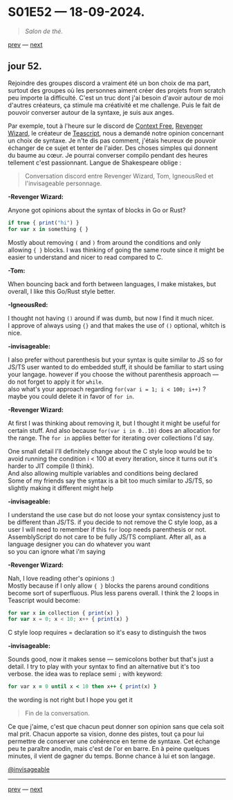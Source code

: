 # S01E52 — 18-09-2024.

> *Salon de thé.*

[prev](S01E51-17-09-2024.md) — [next](S01E01-29-07-2024.md)

## jour 52.

Rejoindre des groupes discord a vraiment été un bon choix de ma part, surtout des groupes où les personnes aiment créer des projets from scratch peu importe la difficulté. C'est un truc dont j'ai besoin d'avoir autour de moi d'autres créateurs, ça stimule ma créativité et me challenge. Puis le fait de pouvoir converser autour de la syntaxe, je suis aux anges.

Par exemple, tout à l'heure sur le discord de [Context Free](https://www.youtube.com/@contextfree), [Revenger Wizard](https://github.com/RevengerWizard), le créateur de [Teascript](https://github.com/RevengerWizard/teascript), nous a demandé notre opinion concernant un choix de syntaxe. Je n'te dis pas comment, j'étais heureux de pouvoir échanger de ce sujet et tenter de l'aider. Des choses simples qui donnent du baume au cœur. Je pourrai converser compilo pendant des heures tellement c'est passionnant. Langue de Shakespeare oblige :

> Conversation discord entre Revenger Wizard, Tom, IgneousRed et l'invisageable personnage.

**-Revenger Wizard:**

Anyone got opinions about the syntax of blocks in Go or Rust?

```js
if true { print("hi") }
for var x in something { }
```

Mostly about removing `(` and `)` from around the conditions and only allowing `{ }` blocks. I was thinking of going the same route since it might be easier to understand and nicer to read compared to C.

**-Tom:**

When bouncing back and forth between languages, I make mistakes, but overall, I like this Go/Rust style better.

**-IgneousRed:**

I thought not having `()` around if was dumb, but now I find it much nicer.   
I approve of always using `{}` and that makes the use of `()` optional, whitch is nice.   

**-invisageable:**

I also prefer without parenthesis but your syntax is quite similar to JS so for JS/TS user wanted to do embedded stuff, it should be familiar to start using your langage. however if you choose the without parenthesis approach — do not forget to apply it for `while`.    
also what's your approach regarding `for(var i = 1; i < 100; i++)` ? maybe you could delete it in favor of `for in`.

**-Revenger Wizard:**

At first I was thinking about removing it, but I thought it might be useful for certain stuff. And also because `for(var i in 0..10)` does an allocation for the range. The `for in` applies better for iterating over collections I'd say.   

One small detail I'll definitely change about the C style loop would be to avoid running the condition i < 100 at every iteration, since it turns out it's harder to JIT compile (I think).   
And also allowing multiple variables and conditions being declared    
Some of my friends say the syntax is a bit too much similar to JS/TS, so slightly making it different might help    

**-invisageable:**

I understand the use case but do not loose your syntax consistency just to be different than JS/TS. if you decide to not remove the C style loop, as a user I will need to remember if this `for` loop needs parenthesis or not. AssemblyScript do not care to be fully JS/TS compliant. After all, as a language designer you can do whatever you want    
so you can ignore what i'm saying

**-Revenger Wizard:**

Nah, I love reading other's opinions :)   
Mostly because if I only allow `{ }` blocks the parens around conditions become sort of superfluous. Plus less parens overall. I think the 2 loops in Teascript would become:   

```js
for var x in collection { print(x) }
for var x = 0; x < 10; x++ { print(x) }
```

C style loop requires = declaration so it's easy to distinguish the twos

**-invisageable:**

Sounds good, now it makes sense — semicolons bother but that's just a detail. I try to play with your syntax to find an alternative but it's too verbose. the idea was to replace semi `;` with keyword:    

```rb
for var x = 0 until x < 10 then x++ { print(x) }
```

the wording is not right but I hope you get it    

> Fin de la conversation.

Ce que j'aime, c'est que chacun peut donner son opinion sans que cela soit mal prit. Chacun apporte sa vision, donne des pistes, tout ça pour lui permettre de conserver une cohérence en terme de syntaxe. Cet échange peu te paraître anodin, mais c'est de l'or en barre. En à peine quelques minutes, il vient de gagner du temps. Bonne chance à lui et son langage.

[@invisageable](https://twitter.com/invisageable)   

---

[prev](S01E51-17-09-2024.md) — [next](S01E01-29-07-2024.md)   
